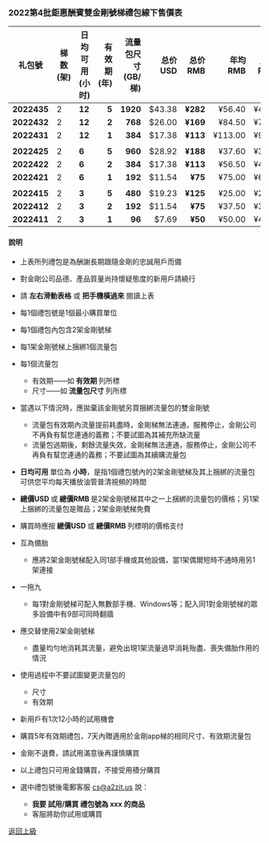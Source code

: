
### 2022第4批鉅惠酬賓雙金剛號梯禮包線下售價表


|礼包號|梯数(架)|日均可用(小时)|有效期(年)|流量包尺寸(GB/梯)|总价USD|总价RMB|年均RMB|月均RMB|汇率|线下限售(单)|
|-----|-----|-------|---:|---:|-------:|------:|------:|----:|---|------|
|<strong>2022435|2| <strong> 12| <strong> 5| <strong> 1920|$43.38| <strong> ¥282|¥56.40|¥4.70 | 6.50 |2,000|
|<strong>2022432|2| <strong> 12| <strong> 2| <strong> 768|$26.00| <strong> ¥169|¥84.50 |¥7.04| 6.50 |2,000 |
|<strong>2022431|2| <strong> 12| <strong> 1| <strong> 384|$17.38| <strong> ¥113|¥113.00 |¥9.42| 6.50 |2,000 |
||||||||||||
|<strong>2022425|2| <strong> 6| <strong> 5| <strong> 960|$28.92| <strong> ¥188|¥37.60|¥3.13| 6.50 |2,000|
|<strong>2022422|2| <strong> 6| <strong> 2| <strong> 384|$17.38| <strong> ¥113|¥56.50 |¥4.71| 6.50 |2,000|
|<strong>2022421|2| <strong> 6| <strong> 1| <strong> 192|$11.54| <strong>  ¥75|¥75.00 |¥6.25| 6.50 |2,000|
||||||||||||
|<strong>2022415|2| <strong> 3| <strong> 5| <strong> 480|$19.23| <strong> ¥125|¥25.00| ¥2.08 | 6.50 |2,000|
|<strong>2022412|2| <strong> 3| <strong> 2| <strong> 192|$11.54| <strong> ¥75|¥37.50 |¥3.13| 6.50 |2,000 |
|<strong>2022411|2| <strong> 3| <strong> 1| <strong> 96|$7.69| <strong> ¥50|¥50.00 |¥4.17| 6.50 |2,000 |

#### 說明

- 上表所列禮包是為酬謝長期跟隨金剛的忠誠用戶而備
- 對金剛公司品德、產品質量尚持懷疑態度的新用戶請繞行
- 請 <Strong>左右滑動表格</Strong> 或 <Strong>把手機橫過來</Strong> 閱讀上表

- 每1個禮包號是1個最小購買單位
- 每1個禮包內包含2架金剛號梯
- 每1架金剛號梯上捆綁1個流量包
- 每1個流量包
  - 有效期——如<strong> 有效期 </strong>列所標
  - 尺寸——如<strong> 流量包尺寸 </strong>列所標
- 當遇以下情況時，應拋棄該金剛號另買捆綁流量包的雙金剛號
  - 流量包有效期內流量提前耗盡時，金剛梯無法連通，服務停止，金剛公司不再負有幫您連通的義務；不要試圖為其補充所缺流量
  - 流量包過期後，剩餘流量失效，金剛梯無法連通，服務停止，金剛公司不再負有幫您連通的義務；不要試圖為其續購流量包
- <strong>日均可用 </strong>單位為<strong> 小時</strong>，是指1個禮包號內的2架金剛號梯及其上捆綁的流量包可供您平均每天播放油管普清視頻的時間
- <strong>總價USD </strong>或<strong> 總價RMB </strong>是2架金剛號梯其中之一上捆綁的流量包的價格；另1架上捆綁的流量包是贈品；2架金剛號梯免費
- 購買時應按<strong> 總價USD </strong>或<strong> 總價RMB </strong>列標明的價格支付
- 互為備胎
  - 應將2架金剛號梯配入同1部手機或其他設備，當1架偶爾短時不通時用另1架連接
- 一拖九
  - 每1對金剛號梯可配入無數部手機、Windows等；配入同1對金剛號梯的眾多設備中有9部可同時翻牆
- 應交替使用2架金剛號梯
  - 盡量均勻地消耗其流量，避免出現1架流量過早消耗殆盡、喪失備胎作用的情況
- 使用過程中不要試圖變更流量包的
  - 尺寸
  - 有效期
- 新用戶有1次12小時的試用機會
- 購買5年有效期禮包，7天內贈適用於金剛app梯的相同尺寸、有效期流量包
- 金剛不退費，請試用滿意後再謹慎購買
- 以上禮包只可用金錢購買，不接受用積分購買
- 選中禮包號後電郵客服 cs@a2zit.us 說：
  - <strong> 我要 試用/購買 禮包號為 xxx 的商品</strong>
  - 客服將助你試用或購買



[返回上級](https://github.com/a2zitpro/web/blob/master/LadderFree/kkDictionary/Price/KKDTPrice.md)
